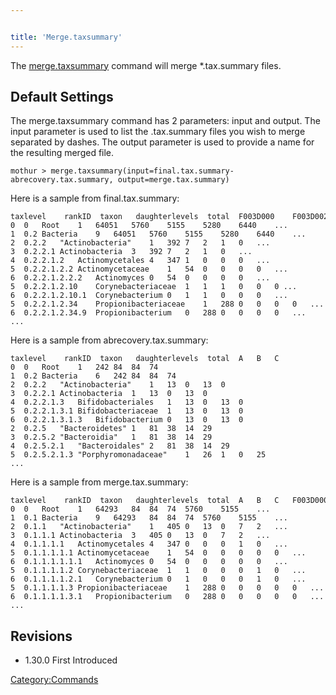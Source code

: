 ```yaml
---


title: 'Merge.taxsummary'
---
```

The [merge.taxsummary](merge.taxsummary) command will merge
\*.tax.summary files.


## Default Settings

The merge.taxsummary command has 2 parameters: input and output. The
input parameter is used to list the .tax.summary files you wish to merge
separated by dashes. The output parameter is used to provide a name for
the resulting merged file.

    mothur > merge.taxsummary(input=final.tax.summary-abrecovery.tax.summary, output=merge.tax.summary)

Here is a sample from final.tax.summary:

    taxlevel    rankID  taxon   daughterlevels  total  F003D000    F003D002    F003D004    F003D006 ...    
    0  0   Root    1   64051   5760    5155    5280    6440    ... 
    1  0.2 Bacteria    9   64051   5760    5155    5280    6440    ... 
    2  0.2.2   "Actinobacteria"    1   392 7   2   1   0   ...
    3  0.2.2.1 Actinobacteria  3   392 7   2   1   0   ...
    4  0.2.2.1.2   Actinomycetales 4   347 1   0   0   0   ...
    5  0.2.2.1.2.2 Actinomycetaceae    1   54  0   0   0   0   ...
    6  0.2.2.1.2.2.2   Actinomyces 0   54  0   0   0   0   ...
    5  0.2.2.1.2.10    Corynebacteriaceae  1   1   1   0   0   0 ...
    6  0.2.2.1.2.10.1  Corynebacterium 0   1   1   0   0   0   ...
    5  0.2.2.1.2.34    Propionibacteriaceae    1   288 0   0   0   0   ...
    6  0.2.2.1.2.34.9  Propionibacterium   0   288 0   0   0   0   ...
    ...

Here is a sample from abrecovery.tax.summary:

    taxlevel    rankID  taxon   daughterlevels  total  A   B   C   
    0  0   Root    1   242 84  84  74  
    1  0.2 Bacteria    6   242 84  84  74  
    2  0.2.2   "Actinobacteria"    1   13  0   13  0   
    3  0.2.2.1 Actinobacteria  1   13  0   13  0   
    4  0.2.2.1.3   Bifidobacteriales   1   13  0   13  0   
    5  0.2.2.1.3.1 Bifidobacteriaceae  1   13  0   13  0   
    6  0.2.2.1.3.1.3   Bifidobacterium 0   13  0   13  0   
    2  0.2.5   "Bacteroidetes" 1   81  38  14  29  
    3  0.2.5.2 "Bacteroidia"   1   81  38  14  29  
    4  0.2.5.2.1   "Bacteroidales" 2   81  38  14  29  
    5  0.2.5.2.1.3 "Porphyromonadaceae"    1   26  1   0   25  
    ...

Here is a sample from merge.tax.summary:

    taxlevel    rankID  taxon   daughterlevels  total  A   B   C   F003D000    F003D002 ...    
    0  0   Root    1   64293   84  84  74  5760    5155    ...
    1  0.1 Bacteria    9   64293   84  84  74  5760    5155    ...
    2  0.1.1   "Actinobacteria"    1   405 0   13  0   7   2   ...
    3  0.1.1.1 Actinobacteria  3   405 0   13  0   7   2   ...
    4  0.1.1.1.1   Actinomycetales 4   347 0   0   0   1   0   ...
    5  0.1.1.1.1.1 Actinomycetaceae    1   54  0   0   0   0   0   ...
    6  0.1.1.1.1.1.1   Actinomyces 0   54  0   0   0   0   0   ...
    5  0.1.1.1.1.2 Corynebacteriaceae  1   1   0   0   0   1   0   ...
    6  0.1.1.1.1.2.1   Corynebacterium 0   1   0   0   0   1   0   ...
    5  0.1.1.1.1.3 Propionibacteriaceae    1   288 0   0   0   0   0   ...
    6  0.1.1.1.1.3.1   Propionibacterium   0   288 0   0   0   0   0   ...
    ...

## Revisions

-   1.30.0 First Introduced

[Category:Commands](Category:Commands)
